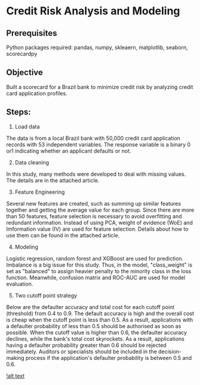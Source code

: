 # Credit Risk Analysis and Modeling

## Prerequisites

Python packages required: pandas, numpy, skleaern, matplotlib, seaborn, scorecardpy

## Objective

Built a scorecard for a Brazil bank to minimize credit risk by analyzing credit card application profiles.

## Steps:

1. Load data

The data is from a local Brazil bank with 50,000 credit card application records with 53 independent variables. The response variable is a binary 0 or1 indicating whether an applicant defaults or not.

2. Data cleaning

In this study, many methods were developed to deal with missing values. The details are in the attached article. 

3. Feature Engineering

Several new features are created, such as summing up similar features together and getting the average value for each group.
Since there are more than 50 features, feature selection is necessary to avoid overfitting and redundant information. Instead of using PCA, weight of evidence (WoE) and Imformation value (IV) are used for feature selection. Details about how to use them can be found in the attached article.

4. Modeling

Logistic regression, random forest and XGBoost are used for prediction. Imbalance is a big issue for this study. Thus, in the model, "class_weight" is set as "balanced" to assign heavier penalty to the minority class in the loss function. Meanwhile, confusion matrix and ROC-AUC are used for model evaluation.

5. Two cutoff point strategy

Below are the defaulter accuracy and total cost for each cutoff point (threshold) from 0.4 to 0.9. The default accuracy is high and the overall cost is cheap when the cutoff point is less than 0.5. As a result, applications with a defaulter probability of less than 0.5 should be authorised as soon as possible. When the cutoff value is higher than 0.6, the defaulter accuracy declines, while the bank's total cost skyrockets. As a result, applications having a defaulter probability greater than 0.6 should be rejected immediately. Auditors or specialists should be included in the decision-making process if the application's defaulter probability is between 0.5 and 0.6.

[!alt text](cutoff.png)